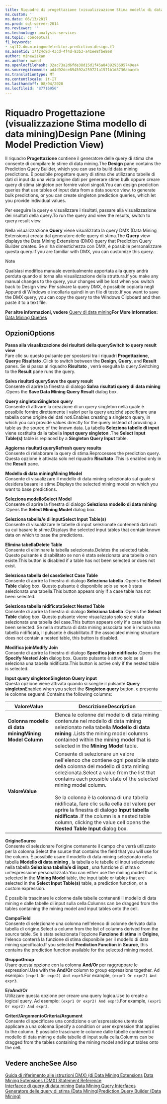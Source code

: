```yaml
---
title: Riquadro di progettazione (visualizzazione Stima modello di data mining) | Microsoft Docs
ms.custom: ''
ms.date: 06/13/2017
ms.prod: sql-server-2014
ms.reviewer: ''
ms.technology: analysis-services
ms.topic: conceptual
f1_keywords:
- sql12.dm.miningmodeleditor.prediction.design.f1
ms.assetid: 17f24c8d-43cd-4f4d-83b3-a41ee8fbe8e8
author: minewiskan
ms.author: owend
ms.openlocfilehash: 32ac73a2d6fde38d15d1f45a8439293695749ea4
ms.sourcegitcommit: ad4d92dce894592a259721a1571b1d8736abacdb
ms.translationtype: MT
ms.contentlocale: it-IT
ms.lasthandoff: 08/04/2020
ms.locfileid: "87716956"
---
```

# <a name="design-pane-mining-model-prediction-view"></a><span data-ttu-id="250b7-102">Riquadro Progettazione (visualizzazione Stima modello di data mining)</span><span class="sxs-lookup"><span data-stu-id="250b7-102">Design Pane (Mining Model Prediction View)</span></span>
  <span data-ttu-id="250b7-103">Il riquadro **Progettazione** contiene il generatore delle query di stima che consente di compilare le stime di data mining.</span><span class="sxs-lookup"><span data-stu-id="250b7-103">The **Design** pane contains the Prediction Query Builder, which you can use to build data mining predictions.</span></span> <span data-ttu-id="250b7-104">È possibile progettare query di stima che utilizzano tabelle di dati di input da una vista origine dati per generare stime bulk oppure creare query di stima singleton per fornire valori singoli.</span><span class="sxs-lookup"><span data-stu-id="250b7-104">You can design prediction queries that use tables of input data from a data source view, to generate bulk predictions, or you can create singleton prediction queries, which let you provide individual values.</span></span>  
  
 <span data-ttu-id="250b7-105">Per eseguire la query e visualizzare i risultati, passare alla visualizzazione dei risultati della query.</span><span class="sxs-lookup"><span data-stu-id="250b7-105">To run the query and view the results, switch to query result view.</span></span>  
  
 <span data-ttu-id="250b7-106">Nella visualizzazione **Query** viene visualizzata la query DMX (Data Mining Extensions) creata dal generatore delle query di stima.</span><span class="sxs-lookup"><span data-stu-id="250b7-106">The **Query** view displays the Data Mining Extensions (DMX) query that Prediction Query Builder creates.</span></span> <span data-ttu-id="250b7-107">Se si ha dimestichezza con DMX, è possibile personalizzare questa query.</span><span class="sxs-lookup"><span data-stu-id="250b7-107">If you are familiar with DMX, you can customize this query.</span></span>  
  
> [!NOTE]  
>  <span data-ttu-id="250b7-108">Qualsiasi modifica manuale eventualmente apportata alla query andrà perduta quando si torna alla visualizzazione della struttura.</span><span class="sxs-lookup"><span data-stu-id="250b7-108">If you make any manual changes to the query, your changes will be lost when you switch back to Design view.</span></span> <span data-ttu-id="250b7-109">Per salvare la query DMX, è possibile copiarla negli Appunti di Windows e incollarla quindi in un file di testo.</span><span class="sxs-lookup"><span data-stu-id="250b7-109">If you want to save the DMX query, you can copy the query to the Windows Clipboard and then paste it to a text file.</span></span>  
  
 <span data-ttu-id="250b7-110">**Per altre informazioni, vedere** [Query di data mining](data-mining/data-mining-queries.md)</span><span class="sxs-lookup"><span data-stu-id="250b7-110">**For More Information:** [Data Mining Queries](data-mining/data-mining-queries.md)</span></span>  
  
## <a name="options"></a><span data-ttu-id="250b7-111">Opzioni</span><span class="sxs-lookup"><span data-stu-id="250b7-111">Options</span></span>  
 <span data-ttu-id="250b7-112">**Passa alla visualizzazione dei risultati della query**</span><span class="sxs-lookup"><span data-stu-id="250b7-112">**Switch to query result view**</span></span>  
 <span data-ttu-id="250b7-113">Fare clic su questo pulsante per spostarsi tra i riquadri **Progettazione**, **Query**e **Risultato** .</span><span class="sxs-lookup"><span data-stu-id="250b7-113">Click to switch between the **Design**, **Query**, and **Result** panes.</span></span> <span data-ttu-id="250b7-114">Se si passa al riquadro **Risultato** , verrà eseguita la query.</span><span class="sxs-lookup"><span data-stu-id="250b7-114">Switching to the **Result** pane runs the query.</span></span>  
  
 <span data-ttu-id="250b7-115">**Salva risultati query**</span><span class="sxs-lookup"><span data-stu-id="250b7-115">**Save the query result**</span></span>  
 <span data-ttu-id="250b7-116">Consente di aprire la finestra di dialogo **Salva risultati query di data mining** .</span><span class="sxs-lookup"><span data-stu-id="250b7-116">Opens the **Save Data Mining Query Result** dialog box.</span></span>  
  
 <span data-ttu-id="250b7-117">**Query singleton**</span><span class="sxs-lookup"><span data-stu-id="250b7-117">**Singleton query**</span></span>  
 <span data-ttu-id="250b7-118">Consente di attivare la creazione di un query singleton nella quale è possibile fornire direttamente i valori per la query anziché specificare una tabella come origine dei dati noti.</span><span class="sxs-lookup"><span data-stu-id="250b7-118">Enables creating a singleton query, in which you can provide values directly for the query instead of providing a table as the source of the known data.</span></span> <span data-ttu-id="250b7-119">La tabella **Seleziona tabelle di input** viene sostituita dalla tabella **Input query singleton** .</span><span class="sxs-lookup"><span data-stu-id="250b7-119">The **Select Input Table(s)** table is replaced by a **Singleton Query Input** table.</span></span>  
  
 <span data-ttu-id="250b7-120">**Aggiorna risultati query**</span><span class="sxs-lookup"><span data-stu-id="250b7-120">**Refresh query results**</span></span>  
 <span data-ttu-id="250b7-121">Consente di rielaborare la query di stima.</span><span class="sxs-lookup"><span data-stu-id="250b7-121">Reprocesses the prediction query.</span></span> <span data-ttu-id="250b7-122">Questa opzione è attivata solo nel riquadro **Risultato** .</span><span class="sxs-lookup"><span data-stu-id="250b7-122">This is enabled only in the **Result** pane.</span></span>  
  
 <span data-ttu-id="250b7-123">**Modello di data mining**</span><span class="sxs-lookup"><span data-stu-id="250b7-123">**Mining Model**</span></span>  
 <span data-ttu-id="250b7-124">Consente di visualizzare il modello di data mining selezionato sul quale si desidera basare le stime.</span><span class="sxs-lookup"><span data-stu-id="250b7-124">Displays the selected mining model on which you want to base predictions.</span></span>  
  
 <span data-ttu-id="250b7-125">**Seleziona modello**</span><span class="sxs-lookup"><span data-stu-id="250b7-125">**Select Model**</span></span>  
 <span data-ttu-id="250b7-126">Consente di aprire la finestra di dialogo **Seleziona modello di data mining** .</span><span class="sxs-lookup"><span data-stu-id="250b7-126">Opens the **Select Mining Model** dialog box.</span></span>  
  
 <span data-ttu-id="250b7-127">**Seleziona tabella/e di input**</span><span class="sxs-lookup"><span data-stu-id="250b7-127">**Select Input Table(s)**</span></span>  
 <span data-ttu-id="250b7-128">Consente di visualizzare le tabelle di input selezionate contenenti dati noti su cui basare le stime.</span><span class="sxs-lookup"><span data-stu-id="250b7-128">Displays the selected input tables that contain known data on which to base the predictions.</span></span>  
  
 <span data-ttu-id="250b7-129">**Elimina tabella**</span><span class="sxs-lookup"><span data-stu-id="250b7-129">**Delete Table**</span></span>  
 <span data-ttu-id="250b7-130">Consente di eliminare la tabella selezionata.</span><span class="sxs-lookup"><span data-stu-id="250b7-130">Deletes the selected table.</span></span> <span data-ttu-id="250b7-131">Questo pulsante è disabilitato se non è stata selezionata una tabella o non esiste.</span><span class="sxs-lookup"><span data-stu-id="250b7-131">This button is disabled if a table has not been selected or does not exist.</span></span>  
  
 <span data-ttu-id="250b7-132">**Seleziona tabella del case**</span><span class="sxs-lookup"><span data-stu-id="250b7-132">**Select Case Table**</span></span>  
 <span data-ttu-id="250b7-133">Consente di aprire la finestra di dialogo **Seleziona tabella** .</span><span class="sxs-lookup"><span data-stu-id="250b7-133">Opens the **Select Table** dialog box.</span></span> <span data-ttu-id="250b7-134">Questo pulsante è disponibile solo se non è stata selezionata una tabella.</span><span class="sxs-lookup"><span data-stu-id="250b7-134">This button appears only if a case table has not been selected.</span></span>  
  
 <span data-ttu-id="250b7-135">**Seleziona tabella nidificata**</span><span class="sxs-lookup"><span data-stu-id="250b7-135">**Select Nested Table**</span></span>  
 <span data-ttu-id="250b7-136">Consente di aprire la finestra di dialogo **Seleziona tabella** .</span><span class="sxs-lookup"><span data-stu-id="250b7-136">Opens the **Select Table** dialog box.</span></span> <span data-ttu-id="250b7-137">Questo pulsante viene visualizzato solo se è stata selezionata una tabella del case.</span><span class="sxs-lookup"><span data-stu-id="250b7-137">This button appears only if a case table has been selected.</span></span> <span data-ttu-id="250b7-138">Se nella struttura di data mining associata non è inclusa una tabella nidificata, il pulsante è disabilitato.</span><span class="sxs-lookup"><span data-stu-id="250b7-138">If the associated mining structure does not contain a nested table, this button is disabled.</span></span>  
  
 <span data-ttu-id="250b7-139">**Modifica join**</span><span class="sxs-lookup"><span data-stu-id="250b7-139">**Modify Join**</span></span>  
 <span data-ttu-id="250b7-140">Consente di aprire la finestra di dialogo **Specifica join nidificato** .</span><span class="sxs-lookup"><span data-stu-id="250b7-140">Opens the **Specify Nested Join** dialog box.</span></span> <span data-ttu-id="250b7-141">Questo pulsante è attivo solo se si seleziona una tabella nidificata.</span><span class="sxs-lookup"><span data-stu-id="250b7-141">This button is active only if the nested table is selected.</span></span>  
  
 <span data-ttu-id="250b7-142">**Input query singleton**</span><span class="sxs-lookup"><span data-stu-id="250b7-142">**Singleton Query input**</span></span>  
 <span data-ttu-id="250b7-143">Questa opzione viene attivata quando si sceglie il pulsante **Query singleton**</span><span class="sxs-lookup"><span data-stu-id="250b7-143">Enabled when you select the **Singleton query** button.</span></span> <span data-ttu-id="250b7-144">e presenta le colonne seguenti:</span><span class="sxs-lookup"><span data-stu-id="250b7-144">Contains the following columns:</span></span>  
  
|<span data-ttu-id="250b7-145">Valore</span><span class="sxs-lookup"><span data-stu-id="250b7-145">Value</span></span>|<span data-ttu-id="250b7-146">Descrizione</span><span class="sxs-lookup"><span data-stu-id="250b7-146">Description</span></span>|  
|-----------|-----------------|  
|<span data-ttu-id="250b7-147">**Colonna modello di data mining**</span><span class="sxs-lookup"><span data-stu-id="250b7-147">**Mining Model Column**</span></span>|<span data-ttu-id="250b7-148">Elenca le colonne del modello di data mining contenute nel modello di data mining selezionato nella tabella **Modello di data mining** .</span><span class="sxs-lookup"><span data-stu-id="250b7-148">Lists the mining model columns contained within the mining model that is selected in the **Mining Model** table.</span></span>|  
|<span data-ttu-id="250b7-149">**Valore**</span><span class="sxs-lookup"><span data-stu-id="250b7-149">**Value**</span></span>|<span data-ttu-id="250b7-150">Consente di selezionare un valore nell'elenco che contiene ogni possibile stato della colonna del modello di data mining selezionata.</span><span class="sxs-lookup"><span data-stu-id="250b7-150">Select a value from the list that contains each possible state of the selected mining model column.</span></span><br /><br /> <span data-ttu-id="250b7-151">Se la colonna è la colonna di una tabella nidificata, fare clic sulla cella del valore per aprire la finestra di dialogo **Input tabella nidificata** .</span><span class="sxs-lookup"><span data-stu-id="250b7-151">If the column is a nested table column, clicking the value cell opens the **Nested Table Input** dialog box.</span></span>|  
  
 <span data-ttu-id="250b7-152">**Origine**</span><span class="sxs-lookup"><span data-stu-id="250b7-152">**Source**</span></span>  
 <span data-ttu-id="250b7-153">Consente di selezionare l'origine contenente il campo che verrà utilizzato per la colonna.</span><span class="sxs-lookup"><span data-stu-id="250b7-153">Select the source that contains the field that you will use for the column.</span></span> <span data-ttu-id="250b7-154">È possibile usare il modello di data mining selezionato nella tabella **Modello di data mining** , la tabella o le tabelle di input selezionate nella tabella **Seleziona tabella/e di input** , una funzione di stima o un'espressione personalizzata.</span><span class="sxs-lookup"><span data-stu-id="250b7-154">You can either use the mining model that is selected in the **Mining Model** table, the input table or tables that are selected in the **Select Input Table(s)** table, a prediction function, or a custom expression.</span></span>  
  
 <span data-ttu-id="250b7-155">È possibile trascinare le colonne dalle tabelle contenenti il modello di data mining e dalle tabelle di input sulla cella.</span><span class="sxs-lookup"><span data-stu-id="250b7-155">Columns can be dragged from the tables containing the mining model and input tables onto the cell.</span></span>  
  
 <span data-ttu-id="250b7-156">**Campo**</span><span class="sxs-lookup"><span data-stu-id="250b7-156">**Field**</span></span>  
 <span data-ttu-id="250b7-157">Consente di selezionare una colonna nell'elenco di colonne derivato dalla tabella di origine.</span><span class="sxs-lookup"><span data-stu-id="250b7-157">Select a column from the list of columns derived from the source table.</span></span> <span data-ttu-id="250b7-158">Se è stata selezionata l'opzione **Funzione di stima** in **Origine**, l'elenco conterrà la funzione di stima disponibile per il modello di data mining specificato.</span><span class="sxs-lookup"><span data-stu-id="250b7-158">If you selected **Prediction Function** in **Source**, this contains the prediction function available for the selected mining model.</span></span>  
  
 <span data-ttu-id="250b7-159">**Gruppo**</span><span class="sxs-lookup"><span data-stu-id="250b7-159">**Group**</span></span>  
 <span data-ttu-id="250b7-160">Usare questa opzione con la colonna **And/Or** per raggruppare le espressioni.</span><span class="sxs-lookup"><span data-stu-id="250b7-160">Use with the **And/Or** column to group expressions together.</span></span> <span data-ttu-id="250b7-161">Ad esempio: `(expr1 Or expr2) And expr3`.</span><span class="sxs-lookup"><span data-stu-id="250b7-161">For example, `(expr1 Or expr2) And expr3`.</span></span>  
  
 <span data-ttu-id="250b7-162">**E/o**</span><span class="sxs-lookup"><span data-stu-id="250b7-162">**And/Or**</span></span>  
 <span data-ttu-id="250b7-163">Utilizzare questa opzione per creare una query logica.</span><span class="sxs-lookup"><span data-stu-id="250b7-163">Use to create a logical query.</span></span> <span data-ttu-id="250b7-164">Ad esempio: `(expr1 Or expr2) And expr3`.</span><span class="sxs-lookup"><span data-stu-id="250b7-164">For example, `(expr1 Or expr2) And expr3`.</span></span>  
  
 <span data-ttu-id="250b7-165">**Criteri/Argomento**</span><span class="sxs-lookup"><span data-stu-id="250b7-165">**Criteria/Argument**</span></span>  
 <span data-ttu-id="250b7-166">Consente di specificare una condizione o un'espressione utente da applicare a una colonna.</span><span class="sxs-lookup"><span data-stu-id="250b7-166">Specify a condition or user expression that applies to the column.</span></span> <span data-ttu-id="250b7-167">È possibile trascinare le colonne dalle tabelle contenenti il modello di data mining e dalle tabelle di input sulla cella.</span><span class="sxs-lookup"><span data-stu-id="250b7-167">Columns can be dragged from the tables containing the mining model and input tables onto the cell.</span></span>  
  
## <a name="see-also"></a><span data-ttu-id="250b7-168">Vedere anche</span><span class="sxs-lookup"><span data-stu-id="250b7-168">See Also</span></span>  
 <span data-ttu-id="250b7-169">[Guida di riferimento alle istruzioni DMX&#41; &#40;di Data Mining Extensions](/sql/dmx/data-mining-extensions-dmx-statements) </span><span class="sxs-lookup"><span data-stu-id="250b7-169">[Data Mining Extensions &#40;DMX&#41; Statement Reference](/sql/dmx/data-mining-extensions-dmx-statements) </span></span>  
 <span data-ttu-id="250b7-170">[Interfacce di query di data mining](data-mining/data-mining-query-tools.md) </span><span class="sxs-lookup"><span data-stu-id="250b7-170">[Data Mining Query Interfaces](data-mining/data-mining-query-tools.md) </span></span>  
 [<span data-ttu-id="250b7-171">Generatore delle query di stima &#40;Data Mining&#41;</span><span class="sxs-lookup"><span data-stu-id="250b7-171">Prediction Query Builder &#40;Data Mining&#41;</span></span>](prediction-query-builder-data-mining.md)  
  
  
